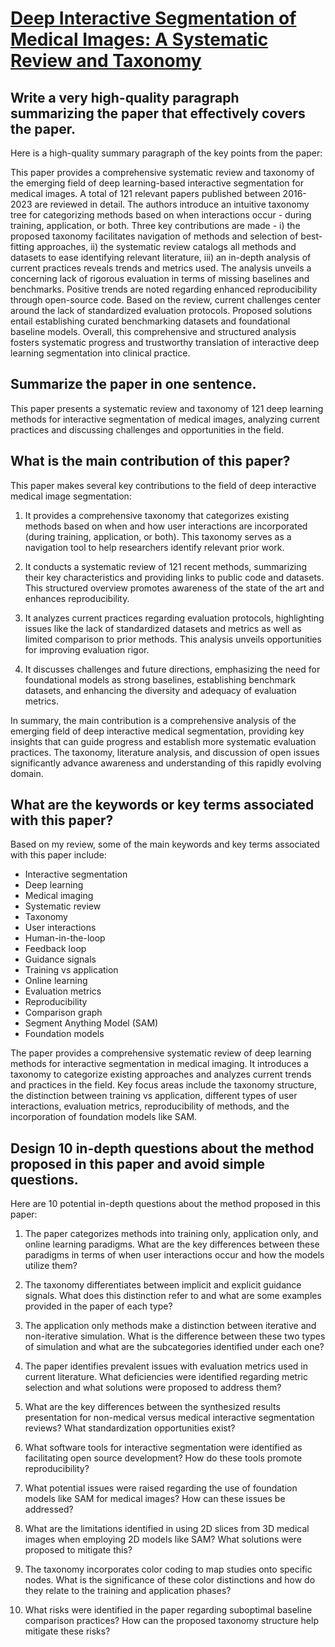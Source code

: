 # [Deep Interactive Segmentation of Medical Images: A Systematic Review and   Taxonomy](https://arxiv.org/abs/2311.13964)

## Write a very high-quality paragraph summarizing the paper that effectively covers the paper.

 Here is a high-quality summary paragraph of the key points from the paper:

This paper provides a comprehensive systematic review and taxonomy of the emerging field of deep learning-based interactive segmentation for medical images. A total of 121 relevant papers published between 2016-2023 are reviewed in detail. The authors introduce an intuitive taxonomy tree for categorizing methods based on when interactions occur - during training, application, or both. Three key contributions are made - i) the proposed taxonomy facilitates navigation of methods and selection of best-fitting approaches, ii) the systematic review catalogs all methods and datasets to ease identifying relevant literature, iii) an in-depth analysis of current practices reveals trends and metrics used. The analysis unveils a concerning lack of rigorous evaluation in terms of missing baselines and benchmarks. Positive trends are noted regarding enhanced reproducibility through open-source code. Based on the review, current challenges center around the lack of standardized evaluation protocols. Proposed solutions entail establishing curated benchmarking datasets and foundational baseline models. Overall, this comprehensive and structured analysis fosters systematic progress and trustworthy translation of interactive deep learning segmentation into clinical practice.


## Summarize the paper in one sentence.

 This paper presents a systematic review and taxonomy of 121 deep learning methods for interactive segmentation of medical images, analyzing current practices and discussing challenges and opportunities in the field.


## What is the main contribution of this paper?

 This paper makes several key contributions to the field of deep interactive medical image segmentation:

1. It provides a comprehensive taxonomy that categorizes existing methods based on when and how user interactions are incorporated (during training, application, or both). This taxonomy serves as a navigation tool to help researchers identify relevant prior work. 

2. It conducts a systematic review of 121 recent methods, summarizing their key characteristics and providing links to public code and datasets. This structured overview promotes awareness of the state of the art and enhances reproducibility. 

3. It analyzes current practices regarding evaluation protocols, highlighting issues like the lack of standardized datasets and metrics as well as limited comparison to prior methods. This analysis unveils opportunities for improving evaluation rigor.

4. It discusses challenges and future directions, emphasizing the need for foundational models as strong baselines, establishing benchmark datasets, and enhancing the diversity and adequacy of evaluation metrics. 

In summary, the main contribution is a comprehensive analysis of the emerging field of deep interactive medical segmentation, providing key insights that can guide progress and establish more systematic evaluation practices. The taxonomy, literature analysis, and discussion of open issues significantly advance awareness and understanding of this rapidly evolving domain.


## What are the keywords or key terms associated with this paper?

 Based on my review, some of the main keywords and key terms associated with this paper include:

- Interactive segmentation
- Deep learning
- Medical imaging
- Systematic review
- Taxonomy
- User interactions
- Human-in-the-loop
- Feedback loop
- Guidance signals
- Training vs application
- Online learning 
- Evaluation metrics
- Reproducibility
- Comparison graph
- Segment Anything Model (SAM)
- Foundation models

The paper provides a comprehensive systematic review of deep learning methods for interactive segmentation in medical imaging. It introduces a taxonomy to categorize existing approaches and analyzes current trends and practices in the field. Key focus areas include the taxonomy structure, the distinction between training vs application, different types of user interactions, evaluation metrics, reproducibility of methods, and the incorporation of foundation models like SAM.


## Design 10 in-depth questions about the method proposed in this paper and avoid simple questions.

 Here are 10 potential in-depth questions about the method proposed in this paper:

1) The paper categorizes methods into training only, application only, and online learning paradigms. What are the key differences between these paradigms in terms of when user interactions occur and how the models utilize them? 

2) The taxonomy differentiates between implicit and explicit guidance signals. What does this distinction refer to and what are some examples provided in the paper of each type?

3) The application only methods make a distinction between iterative and non-iterative simulation. What is the difference between these two types of simulation and what are the subcategories identified under each one?

4) The paper identifies prevalent issues with evaluation metrics used in current literature. What deficiencies were identified regarding metric selection and what solutions were proposed to address them? 

5) What are the key differences between the synthesized results presentation for non-medical versus medical interactive segmentation reviews? What standardization opportunities exist?

6) What software tools for interactive segmentation were identified as facilitating open source development? How do these tools promote reproducibility?  

7) What potential issues were raised regarding the use of foundation models like SAM for medical images? How can these issues be addressed?

8) What are the limitations identified in using 2D slices from 3D medical images when employing 2D models like SAM? What solutions were proposed to mitigate this?

9) The taxonomy incorporates color coding to map studies onto specific nodes. What is the significance of these color distinctions and how do they relate to the training and application phases?

10) What risks were identified in the paper regarding suboptimal baseline comparison practices? How can the proposed taxonomy structure help mitigate these risks?

